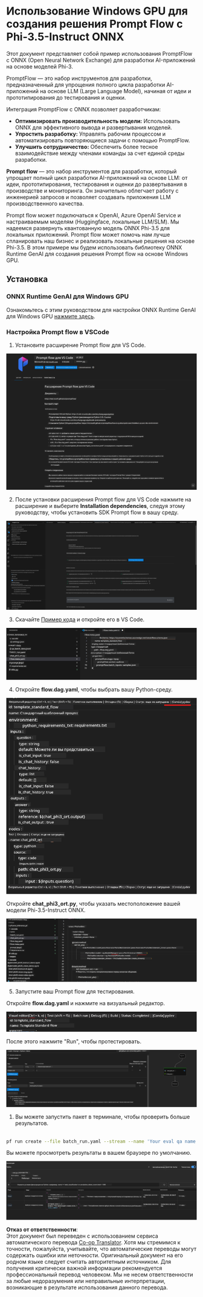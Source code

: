 <!--
CO_OP_TRANSLATOR_METADATA:
{
  "original_hash": "92e7dac1e5af0dd7c94170fdaf6860fe",
  "translation_date": "2025-03-27T11:12:16+00:00",
  "source_file": "md\\02.Application\\01.TextAndChat\\Phi3\\UsingPromptFlowWithONNX.md",
  "language_code": "ru"
}
-->
# Использование Windows GPU для создания решения Prompt Flow с Phi-3.5-Instruct ONNX

Этот документ представляет собой пример использования PromptFlow с ONNX (Open Neural Network Exchange) для разработки AI-приложений на основе моделей Phi-3.

PromptFlow — это набор инструментов для разработки, предназначенный для упрощения полного цикла разработки AI-приложений на основе LLM (Large Language Model), начиная от идеи и прототипирования до тестирования и оценки.

Интеграция PromptFlow с ONNX позволяет разработчикам:

- **Оптимизировать производительность модели:** Использовать ONNX для эффективного вывода и развертывания моделей.
- **Упростить разработку:** Управлять рабочим процессом и автоматизировать повторяющиеся задачи с помощью PromptFlow.
- **Улучшить сотрудничество:** Обеспечить более тесное взаимодействие между членами команды за счет единой среды разработки.

**Prompt flow** — это набор инструментов для разработки, который упрощает полный цикл разработки AI-приложений на основе LLM: от идеи, прототипирования, тестирования и оценки до развертывания в производстве и мониторинга. Он значительно облегчает работу с инженерией запросов и позволяет создавать приложения LLM производственного качества.

Prompt flow может подключаться к OpenAI, Azure OpenAI Service и настраиваемым моделям (Huggingface, локальные LLM/SLM). Мы надеемся развернуть квантованную модель ONNX Phi-3.5 для локальных приложений. Prompt flow может помочь нам лучше спланировать наш бизнес и реализовать локальные решения на основе Phi-3.5. В этом примере мы будем использовать библиотеку ONNX Runtime GenAI для создания решения Prompt flow на основе Windows GPU.

## **Установка**

### **ONNX Runtime GenAI для Windows GPU**

Ознакомьтесь с этим руководством для настройки ONNX Runtime GenAI для Windows GPU [нажмите здесь](./ORTWindowGPUGuideline.md).

### **Настройка Prompt flow в VSCode**

1. Установите расширение Prompt flow для VS Code.

![pfvscode](../../../../../../translated_images/pfvscode.79f42ae5dd93ed35c19d6d978ae75831fef40e0b8440ee48b893b5a0597d2260.ru.png)

2. После установки расширения Prompt flow для VS Code нажмите на расширение и выберите **Installation dependencies**, следуя этому руководству, чтобы установить SDK Prompt flow в вашу среду.

![pfsetup](../../../../../../translated_images/pfsetup.0c82d99c7760aac29833b37faf4329e67e22279b1c5f37a73724dfa9ebaa32ee.ru.png)

3. Скачайте [Пример кода](../../../../../../code/09.UpdateSamples/Aug/pf/onnx_inference_pf) и откройте его в VS Code.

![pfsample](../../../../../../translated_images/pfsample.7bf40b133a558d86356dd6bc0e480bad2659d9c5364823dae9b3e6784e6f2d25.ru.png)

4. Откройте **flow.dag.yaml**, чтобы выбрать вашу Python-среду.

![pfdag](../../../../../../translated_images/pfdag.c5eb356fa3a96178cd594de9a5da921c4bbe646a9946f32aa20d344ccbeb51a0.ru.png)

   Откройте **chat_phi3_ort.py**, чтобы указать местоположение вашей модели Phi-3.5-Instruct ONNX.

![pfphi](../../../../../../translated_images/pfphi.fff4b0afea47c92c8481174dbf3092823906fca5b717fc642f78947c3e5bbb39.ru.png)

5. Запустите ваш Prompt flow для тестирования.

Откройте **flow.dag.yaml** и нажмите на визуальный редактор.

![pfv](../../../../../../translated_images/pfv.7af6ecd65784a98558b344ba69b5ba6233876823fb435f163e916a632394fc1e.ru.png)

После этого нажмите "Run", чтобы протестировать.

![pfflow](../../../../../../translated_images/pfflow.9697e0fda67794bb0cf4b78d52e6f5a42002eec935bc2519933064afbbdd34f0.ru.png)

1. Вы можете запустить пакет в терминале, чтобы проверить больше результатов.

```bash

pf run create --file batch_run.yaml --stream --name 'Your eval qa name'    

```

Вы можете просмотреть результаты в вашем браузере по умолчанию.

![pfresult](../../../../../../translated_images/pfresult.972eb57dd5bec646e1aa01148991ba8959897efea396e42cf9d7df259444878d.ru.png)

**Отказ от ответственности**:  
Этот документ был переведен с использованием сервиса автоматического перевода [Co-op Translator](https://github.com/Azure/co-op-translator). Хотя мы стремимся к точности, пожалуйста, учитывайте, что автоматические переводы могут содержать ошибки или неточности. Оригинальный документ на его родном языке следует считать авторитетным источником. Для получения критически важной информации рекомендуется профессиональный перевод человеком. Мы не несем ответственности за любые недоразумения или неправильные интерпретации, возникающие в результате использования данного перевода.